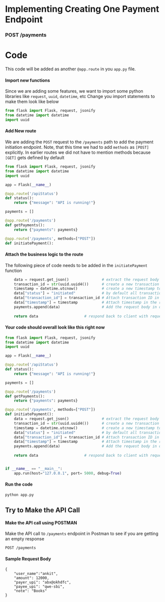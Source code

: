 
# Implementing Creating One Payment Endpoint 
### POST /payments


# Code
This code will be added as another `@app.route` in you `app.py` file.

#### Import new functions
Since we are adding some features, we want to import some python libraries like `request`, `uuid`, `datetime`, etc
Change you import statements to make them look like below
```python
from flask import Flask, request, jsonify
from datetime import datetime
import uuid
```
#### Add New route
We are adding the `POST` request to the `/payments` path to add the payment initiation endpoint.
Note, that this time we had to add `methods` as `[POST]` explicitly.
In earlier routes we did not have to mention methods because `[GET]` gets defined by default
```python
from flask import Flask, request, jsonify
from datetime import datetime
import uuid

app = Flask(__name__)

@app.route('/apiStatus')
def status():
	return {"message": "API is running!"}

payments = []

@app.route('/payments')
def getPayments():
	return {"payments": payments}

@app.route('/payments', methods=["POST"])
def initiatePayment():
```

#### Attach the business logic to the route
The following piece of code  needs to be added in the `initiatePayment` function
```python
	data = request.get_json()				# extract the request body and store it in variable "data"
	transaction_id = str(uuid.uuid4())		# create a new transaction ID using uuid() library
	timestamp = datetime.utcnow()			# create a new timestamp to capture the transaction time
	data["status"] = "initiated"			# by default all transactions starts with status as "initiated"
	data["transaction_id"] = transaction_id	# Attach transaction ID in the requestbody
	data["timestamp"] = timestamp 			# Attach timestamp in the request body
	payments.append(data)					# Add the request body in our "payments" database
 
	return data						# respond back to client with request body along with newly added fields like transaction ID, timestamp, etc
```

#### Your code should overall look like this right now
```python
from flask import Flask, request, jsonify
from datetime import datetime
import uuid

app = Flask(__name__)

@app.route('/apiStatus')
def status():
	return {"message": "API is running!"}

payments = []

@app.route('/payments')
def getPayments():
	return {"payments": payments}

@app.route('/payments', methods=["POST"])
def initiatePayment():
	data = request.get_json()				# extract the request body and store it in variable "data"
	transaction_id = str(uuid.uuid4())		# create a new transaction ID using uuid() library
	timestamp = datetime.utcnow()			# create a new timestamp to capture the transaction time
	data["status"] = "initiated"			# by default all transactions starts with status as "initiated"
	data["transaction_id"] = transaction_id	# Attach transaction ID in the requestbody
	data["timestamp"] = timestamp 			# Attach timestamp in the request body
	payments.append(data)					# Add the request body in our "payments" database
 
	return data						# respond back to client with request body along with newly added fields like transaction ID, timestamp, etc


if __name__ == "__main__":
	app.run(host="127.0.0.1", port= 5000, debug=True)
```

#### Run the code
```bash
python app.py
```
## Try to Make the API Call

#### Make the API call using POSTMAN
Make the API call to `/payments` endpoint in Postman to see if you are getting an empty response
```http
POST /payments
```

#### Sample Request Body
```http
{
    "user_name":"ankit",
    "amount": 12000,
    "payer_upi": "abx@okhdfc",
    "payee_upi": "qwe-sbi",
    "note": "Books"
}
```


